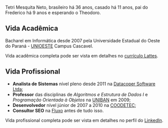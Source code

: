 Tetri Mesquita Neto, brasileiro há 36 anos, casado há 11 anos, pai do Frederico há 9 anos e esperando o Theodoro.

## Vida Acadêmica

Bacharel em Informática desde 2007 pela Universidade Estadual do Oeste do Paraná - [UNIOESTE](https://unioeste.br/?ref=tetri.github.io) Campus Cascavel.

Vida acadêmica completa pode ser vista em detalhes no [currículo Lattes](http://lattes.cnpq.br/3314823798831295/?ref=tetri.github.io).

## Vida Profissional

* **Analista de Sistemas** nível pleno desde 2011 na [Datacoper Software Ltda](https://www.datacoper.com.br?ref=tetri.github.io);
* **Professor** das disciplinas de *Algoritmos e Estrutura de Dados I* e *Programação Orientada à Objetos* na [UNIBAN](http://www.uniban.br/?ref=tetri.github.io) em 2009;
* **Desenvolvedor** nível júnior de 2007 a 2010 na [COODETEC](http://www.coodetec.com.br/?ref=tetri.github.io);
* **Consultor SEO** na [Fluxo](https://fluxo.to/?ref=tetri.github.io) antes de tudo isso.

Vida profissional completa pode ser vista em detalhes no perfil do [LinkedIn](https://www.linkedin.com/in/tetri/?ref=tetri.github.io).